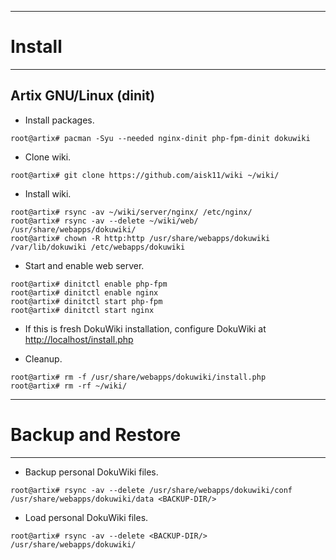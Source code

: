 - - -
# Install
- - -

## Artix GNU/Linux (dinit)

- Install packages.

```console
root@artix# pacman -Syu --needed nginx-dinit php-fpm-dinit dokuwiki
```

- Clone wiki.

```console
root@artix# git clone https://github.com/aisk11/wiki ~/wiki/
```

- Install wiki.

```console
root@artix# rsync -av ~/wiki/server/nginx/ /etc/nginx/
root@artix# rsync -av --delete ~/wiki/web/ /usr/share/webapps/dokuwiki/
root@artix# chown -R http:http /usr/share/webapps/dokuwiki /var/lib/dokuwiki /etc/webapps/dokuwiki
```

- Start and enable web server.

```console
root@artix# dinitctl enable php-fpm
root@artix# dinitctl enable nginx
root@artix# dinitctl start php-fpm
root@artix# dinitctl start nginx
```

- If this is fresh DokuWiki installation, configure DokuWiki at [http://localhost/install.php](http://localhost/install.php)

- Cleanup.

```console
root@artix# rm -f /usr/share/webapps/dokuwiki/install.php
root@artix# rm -rf ~/wiki/
```

- - -
# Backup and Restore
- - -

- Backup personal DokuWiki files.

```console
root@artix# rsync -av --delete /usr/share/webapps/dokuwiki/conf /usr/share/webapps/dokuwiki/data <BACKUP-DIR/>
```

- Load personal DokuWiki files.

```console
root@artix# rsync -av --delete <BACKUP-DIR/> /usr/share/webapps/dokuwiki/
```
